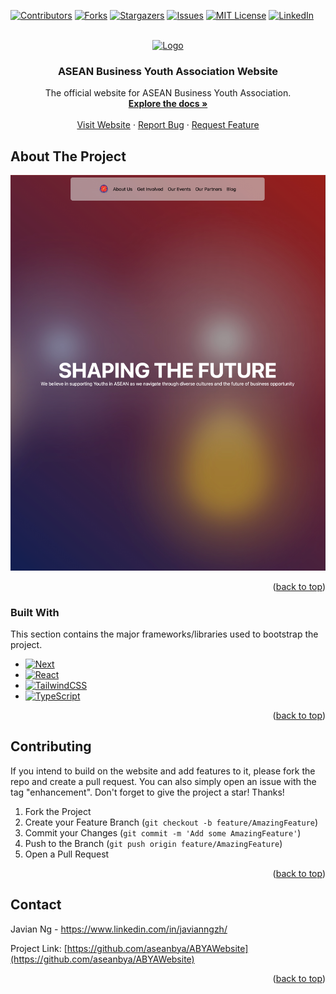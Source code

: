 <a name="readme-top"></a>

[![Contributors][contributors-shield]][contributors-url]
[![Forks][forks-shield]][forks-url]
[![Stargazers][stars-shield]][stars-url]
[![Issues][issues-shield]][issues-url]
[![MIT License][license-shield]][license-url]
[![LinkedIn][linkedin-shield]][linkedin-url]

<!-- PROJECT LOGO -->
<br />
<div align="center">
  <a href="https://github.com/aseanbya/ABYAWebsite">
    <img src="public/favicon.ico" alt="Logo" width="80" height="80">
  </a>

  <h3 align="center">ASEAN Business Youth Association Website</h3>

  <p align="center">
    The official website for ASEAN Business Youth Association.
    <br />
    <a href="https://github.com/aseanbya/ABYAWebsite"><strong>Explore the docs »</strong></a>
    <br />
    <br />
    <a href="https://abya-website.vercel.app/">Visit Website</a>
    ·
    <a href="https://github.com/aseanbya/ABYAWebsite/issues/new?labels=bug&template=bug-report---.md">Report Bug</a>
    ·
    <a href="https://github.com/aseanbya/ABYAWebsite/issues/new?labels=enhancement&template=feature-request---.md">Request Feature</a>
  </p>
</div>

<!-- ABOUT THE PROJECT -->

## About The Project

[![Website Screen Shot][product-screenshot]](https://abya-website.vercel.app/)

<p align="right">(<a href="#readme-top">back to top</a>)</p>

### Built With

This section contains the major frameworks/libraries used to bootstrap the project.

- [![Next][Next.js]][Next-url]
- [![React][React.js]][React-url]
- [![TailwindCSS][TailwindCSS]][TailwindCSS-url]
- [![TypeScript][TypeScript]][TypeScript-url]

<p align="right">(<a href="#readme-top">back to top</a>)</p>

<!-- CONTRIBUTING -->

## Contributing

If you intend to build on the website and add features to it, please fork the repo and create a pull request. You can also simply open an issue with the tag "enhancement".
Don't forget to give the project a star! Thanks!

1. Fork the Project
2. Create your Feature Branch (`git checkout -b feature/AmazingFeature`)
3. Commit your Changes (`git commit -m 'Add some AmazingFeature'`)
4. Push to the Branch (`git push origin feature/AmazingFeature`)
5. Open a Pull Request

<p align="right">(<a href="#readme-top">back to top</a>)</p>

<!-- CONTACT -->

## Contact

Javian Ng - https://www.linkedin.com/in/javianngzh/

Project Link: [https://github.com/aseanbya/ABYAWebsite](https://github.com/aseanbya/ABYAWebsite)

<p align="right">(<a href="#readme-top">back to top</a>)</p>

<!-- MARKDOWN LINKS & IMAGES -->
<!-- https://www.markdownguide.org/basic-syntax/#reference-style-links -->

[contributors-shield]: https://img.shields.io/github/contributors/aseanbya/ABYAWebsite.svg?style=for-the-badge
[contributors-url]: https://github.com/aseanbya/ABYAWebsite/graphs/contributors
[forks-shield]: https://img.shields.io/github/forks/aseanbya/ABYAWebsite.svg?style=for-the-badge
[forks-url]: https://github.com/aseanbya/ABYAWebsite/network/members
[stars-shield]: https://img.shields.io/github/stars/aseanbya/ABYAWebsite.svg?style=for-the-badge
[stars-url]: https://github.com/aseanbya/ABYAWebsite/stargazers
[issues-shield]: https://img.shields.io/github/issues/aseanbya/ABYAWebsite.svg?style=for-the-badge
[issues-url]: https://github.com/aseanbya/ABYAWebsite/issues
[license-shield]: https://img.shields.io/github/license/aseanbya/ABYAWebsite.svg?style=for-the-badge
[license-url]: https://github.com/aseanbya/ABYAWebsite/blob/master/LICENSE.txt
[linkedin-shield]: https://img.shields.io/badge/-LinkedIn-black.svg?style=for-the-badge&logo=linkedin&colorB=555
[linkedin-url]: https://www.linkedin.com/company/aseanbya/mycompany/
[product-screenshot]: public/frontpage.jpg
[Next.js]: https://img.shields.io/badge/next.js-000000?style=for-the-badge&logo=nextdotjs&logoColor=white
[Next-url]: https://nextjs.org/
[React.js]: https://img.shields.io/badge/React-20232A?style=for-the-badge&logo=react&logoColor=61DAFB
[React-url]: https://reactjs.org/
[TailwindCSS]: https://img.shields.io/static/v1?style=for-the-badge&message=Tailwind+CSS&color=222222&logo=Tailwind+CSS&logoColor=06B6D4&label=
[TailwindCSS-url]: https://tailwindcss.com/
[TypeScript]: https://img.shields.io/static/v1?style=for-the-badge&message=TypeScript&color=3178C6&logo=TypeScript&logoColor=FFFFFF&label=
[TypeScript-url]: https://www.typescriptlang.org/
